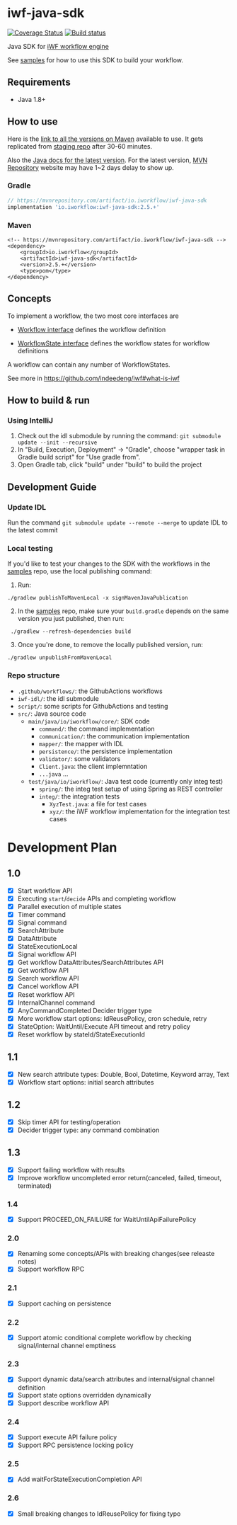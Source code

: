 # iwf-java-sdk
[![Coverage Status](https://codecov.io/github/indeedeng/iwf-java-sdk/coverage.svg?branch=main)](https://app.codecov.io/gh/indeedeng/iwf-java-sdk/branch/main)
[![Build status](https://github.com/indeedeng/iwf-java-sdk/actions/workflows/ci-integ-test.yml/badge.svg?branch=main)](https://github.com/indeedeng/iwf-java-sdk/actions/workflows/ci-integ-test.yml)

Java SDK for [iWF workflow engine](https://github.com/indeedeng/iwf)

See [samples](https://github.com/indeedeng/iwf-java-samples) for how to use this SDK to build your workflow.

## Requirements

- Java 1.8+

## How to use

Here is
the [link to all the versions on Maven](https://repo1.maven.org/maven2/io/iworkflow/iwf-java-sdk/) available to use. It gets replicated from [staging repo](https://s01.oss.sonatype.org/content/repositories/releases/io/iworkflow/iwf-java-sdk/) after 30-60 minutes.

Also the [Java docs for the latest version](https://www.javadoc.io/doc/io.iworkflow/iwf-java-sdk/latest/index.html).
For the latest version, [MVN Repository](https://mvnrepository.com/artifact/io.iworkflow/iwf-java-sdk) website may have
1~2 days delay to show up.

### Gradle

```gradle
// https://mvnrepository.com/artifact/io.iworkflow/iwf-java-sdk
implementation 'io.iworkflow:iwf-java-sdk:2.5.+'
```

### Maven

```
<!-- https://mvnrepository.com/artifact/io.iworkflow/iwf-java-sdk -->
<dependency>
    <groupId>io.iworkflow</groupId>
    <artifactId>iwf-java-sdk</artifactId>
    <version>2.5.+</version>
    <type>pom</type>
</dependency>

```

## Concepts

To implement a workflow, the two most core interfaces are

* [Workflow interface](https://github.com/indeedeng/iwf-java-sdk/blob/main/src/main/java/io/iworkflow/core/ObjectWorkflow.java)
  defines the workflow definition

* [WorkflowState interface](https://github.com/indeedeng/iwf-java-sdk/blob/main/src/main/java/io/iworkflow/core/WorkflowState.java)
  defines the workflow states for workflow definitions

A workflow can contain any number of WorkflowStates.

See more in https://github.com/indeedeng/iwf#what-is-iwf

## How to build & run

### Using IntelliJ

1. Check out the idl submodule by running the command: `git submodule update --init --recursive`
2. In "Build, Execution, Deployment" -> "Gradle", choose "wrapper task in Gradle build script" for "Use gradle from".
3. Open Gradle tab, click "build" under "build" to build the project

## Development Guide

### Update IDL

Run the command `git submodule update --remote --merge` to update IDL to the latest commit

### Local testing

If you'd like to test your changes to the SDK with the workflows in the [samples](https://github.com/indeedeng/iwf-java-samples) repo, 
use the local publishing command:

1. Run:
  ```
  ./gradlew publishToMavenLocal -x signMavenJavaPublication
  ```
2. In the [samples](https://github.com/indeedeng/iwf-java-samples) repo, make sure your `build.gradle` depends on the same version you just published, then run:
  ```
   ./gradlew --refresh-dependencies build
  ```
3. Once you're done, to remove the locally published version, run:
  ```
  ./gradlew unpublishFromMavenLocal
  ```

### Repo structure
* `.github/workflows/`: the GithubActions workflows
* `iwf-idl/`: the idl submodule
* `script/`: some scripts for GithubActions and testing
* `src/`: Java source code
  * `main/java/io/iworkflow/core/`: SDK code
    * `command/`: the command implementation
    * `communication/`: the communication implementation
    * `mapper/`: the mapper with IDL
    * `persistence/`: the persistence implementation
    * `validator/`: some validators
    * `Client.java`: the client implemntation
    * `...java` ...
  * `test/java/io/iworkflow/`: Java test code (currently only integ test)
    * `spring/`: the integ test setup of using Spring as REST controller
    * `integ/`: the integration tests
      * `XyzTest.java`: a file for test cases
      * `xyz/`: the iWF workflow implementation for the integration test cases

# Development Plan

## 1.0

- [x] Start workflow API
- [x] Executing `start`/`decide` APIs and completing workflow
- [x] Parallel execution of multiple states
- [x] Timer command
- [x] Signal command
- [x] SearchAttribute
- [x] DataAttribute
- [x] StateExecutionLocal
- [x] Signal workflow API
- [x] Get workflow DataAttributes/SearchAttributes API
- [x] Get workflow API
- [x] Search workflow API
- [x] Cancel workflow API
- [x] Reset workflow API
- [x] InternalChannel command
- [x] AnyCommandCompleted Decider trigger type
- [x] More workflow start options: IdReusePolicy, cron schedule, retry
- [x] StateOption: WaitUntil/Execute API timeout and retry policy
- [x] Reset workflow by stateId/StateExecutionId

## 1.1

- [x] New search attribute types: Double, Bool, Datetime, Keyword array, Text
- [x] Workflow start options: initial search attributes

## 1.2

- [x] Skip timer API for testing/operation
- [x] Decider trigger type: any command combination

## 1.3

- [x] Support failing workflow with results
- [x] Improve workflow uncompleted error return(canceled, failed, timeout, terminated)

### 1.4

- [x] Support PROCEED_ON_FAILURE for WaitUntilApiFailurePolicy

### 2.0

- [x] Renaming some concepts/APIs with breaking changes(see releaste notes)
- [x] Support workflow RPC

### 2.1

- [x] Support caching on persistence

### 2.2

- [x] Support atomic conditional complete workflow by checking signal/internal channel emptiness

### 2.3

- [x] Support dynamic data/search attributes and internal/signal channel definition
- [x] Support state options overridden dynamically
- [x] Support describe workflow API

### 2.4

- [x] Support execute API failure policy
- [x] Support RPC persistence locking policy

### 2.5

- [x] Add waitForStateExecutionCompletion API

### 2.6

- [x] Small breaking changes to IdReusePolicy for fixing typo
